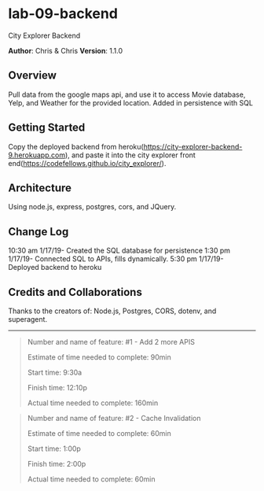 # lab-09-backend
City Explorer Backend

**Author**: Chris & Chris
**Version**: 1.1.0

## Overview
Pull data from the google maps api, and use it to access Movie database, Yelp, and Weather for the provided location.
Added in persistence with SQL

## Getting Started
Copy the deployed backend from heroku(https://city-explorer-backend-9.herokuapp.com), and paste it into the city explorer front end(https://codefellows.github.io/city_explorer/).

## Architecture
Using node.js, express, postgres, cors, and JQuery.

## Change Log
10:30 am 1/17/19- Created the SQL database for persistence
1:30 pm 1/17/19- Connected SQL to APIs, fills dynamically.
5:30 pm 1/17/19- Deployed backend to heroku

## Credits and Collaborations
Thanks to the creators of: Node.js, Postgres, CORS, dotenv, and superagent. 

---

> Number and name of feature: #1 - Add 2 more APIS
> 
> Estimate of time needed to complete: 90min
> 
> Start time: 9:30a
> 
> Finish time: 12:10p
> 
> Actual time needed to complete: 160min



> Number and name of feature: #2 - Cache Invalidation
> 
> Estimate of time needed to complete: 60min
> 
> Start time: 1:00p
> 
> Finish time: 2:00p
> 
> Actual time needed to complete: 60min


